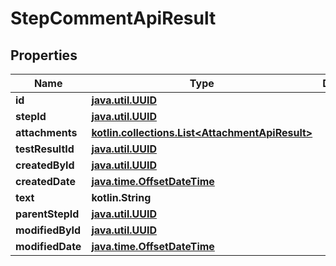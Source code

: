 
# StepCommentApiResult

## Properties
| Name | Type | Description | Notes |
| ------------ | ------------- | ------------- | ------------- |
| **id** | [**java.util.UUID**](java.util.UUID.md) |  |  |
| **stepId** | [**java.util.UUID**](java.util.UUID.md) |  |  |
| **attachments** | [**kotlin.collections.List&lt;AttachmentApiResult&gt;**](AttachmentApiResult.md) |  |  |
| **testResultId** | [**java.util.UUID**](java.util.UUID.md) |  |  |
| **createdById** | [**java.util.UUID**](java.util.UUID.md) |  |  |
| **createdDate** | [**java.time.OffsetDateTime**](java.time.OffsetDateTime.md) |  |  |
| **text** | **kotlin.String** |  |  [optional] |
| **parentStepId** | [**java.util.UUID**](java.util.UUID.md) |  |  [optional] |
| **modifiedById** | [**java.util.UUID**](java.util.UUID.md) |  |  [optional] |
| **modifiedDate** | [**java.time.OffsetDateTime**](java.time.OffsetDateTime.md) |  |  [optional] |



